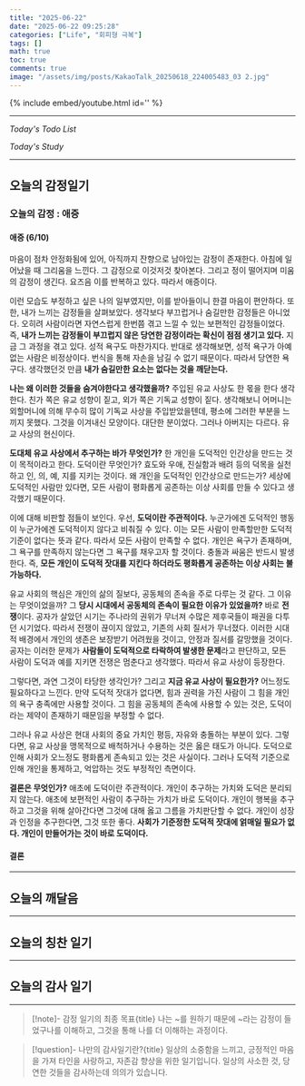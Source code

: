```yaml
---
title: "2025-06-22"
date: "2025-06-22 09:25:28"
categories: ["Life", "회피형 극복"]
tags: []
math: true
toc: true
comments: true
image: "/assets/img/posts/KakaoTalk_20250618_224005483_03 2.jpg"
---
```


{% include embed/youtube.html id='' %}



---


_Today's Todo List_


_Today's Study_

---
## 오늘의 감정일기

### 오늘의 감정 : 애증

#### 애증 (6/10)
마음이 점차 안정화됨에 있어, 아직까지 잔향으로 남아있는 감정이 존재한다.
아침에 일어났을 때 그리움을 느낀다. 그 감정으로 이것저것 찾아본다. 그리고 정이 떨어지며 미움의 감정이 생긴다. 요즈음 이를 반복하고 있다. 따라서 애증이다.

이런 모습도 부정하고 싶은 나의 일부였지만, 이를 받아들이니 한결 마음이 편안하다. 또한, 내가 느끼는 감정들을 살펴보았다. 생각보다 부끄럽거나 숨길만한 감정들은 아니었다. 오히려 사람이라면 자연스럽게 한번쯤 겪고 느낄 수 있는 보편적인 감정들이었다. 즉, **내가 느끼는 감정들이 부끄럽지 않은 당연한 감정이라는 확신이 점점 생기고 있다.** 지금 그 과정을 겪고 있다. 성적 욕구도 마찬가지다. 반대로 생각해보면, 성적 욕구가 아예 없는 사람은 비정상이다. 번식을 통해 자손을 남길 수 없기 때문이다. 따라서 당연한 욕구다. 생각했던것 만큼 **내가 숨길만한 요소는 없다는 것을 깨닫는다.**

**나는 왜 이러한 것들을 숨겨야한다고 생각했을까?** 주입된 유교 사상도 한 몫을 한다 생각한다. 친가 쪽은 유교 성향이 짙고, 외가 쪽은 기독교 성향이 짙다. 생각해보니 어머니는 외할머니에 의해 무수히 많이 기독교 사상을 주입받았을텐데, 평소에 그러한 부분을 느끼지 못했다. 그것을 이겨내신 모양이다. 대단한 분이었다. 그러나 아버지는 다르다. 유교 사상의 현신이다.

**도대체 유교 사상에서 추구하는 바가 무엇인가?** 한 개인을 도덕적인 인간상을 만드는 것이 목적이라고 한다. 도덕이란 무엇인가? 효도와 우애, 진실함과 배려 등의 덕목을 실천하고 인, 의, 예, 지를 지키는 것이다. 왜 개인을 도덕적인 인간상으로 만드는가? 세상에 도덕적인 사람만 있다면, 모든 사람이 평화롭게 공존하는 이상 사회를 만들 수 있다고 생각했기 때문이다.

이에 대해 비판할 점들이 보인다. 우선, **도덕이란 주관적이다.** 누군가에겐 도덕적인 행동이 누군가에겐 도덕적이지 않다고 비춰질 수 있다. 이는 모든 사람이 만족할만한 도덕적 기준이 없다는 뜻과 같다. 따라서 모든 사람이 만족할 수 없다. 개인은 욕구가 존재하며, 그 욕구를 만족하지 않는다면 그 욕구를 채우고자 할 것이다. 충돌과 싸움은 반드시 발생한다. 즉, **모든 개인이 도덕적 잣대를 지킨다 하더라도 평화롭게 공존하는 이상 사회는 불가능하다.**

유교 사회의 핵심은 개인의 삶의 질보다, 공동체의 존속을 주로 다루는 것 같다. 그 이유는 무엇이었을까? 그 **당시 시대에서 공동체의 존속이 필요한 이유가 있었을까?** 바로 **전쟁**이다. 공자가 살았던 시기는 주나라의 권위가 무너져 수많은 제후국들이 패권을 다투던 시기었다. 따라서 전쟁이 끊이지 않았고, 기존의 사회 질서가 무너졌다. 이러한 시대적 배경에서 개인의 생존은 보장받기 어려웠을 것이고, 안정과 질서를 갈망했을 것이다. 공자는 이러한 문제가 **사람들이 도덕적으로 타락하여 발생한 문제**라고 판단하고, 모든 사람이 도덕과 예를 지키면 전쟁은 멈춘다고 생각했다. 따라서 유교 사상이 등장한다.

그렇다면, 과연 그것이 타당한 생각인가? 그리고 **지금 유교 사상이 필요한가?** 어느정도 필요하다고 느낀다. 만약 도덕적 잣대가 없다면, 힘과 권력을 가진 사람이 그 힘을 개인의 욕구 충족에만 사용할 것이다. 그 힘을 공동체의 존속에 사용할 수 있는 것은, 도덕이라는 제약이 존재하기 때문임을 부정할 수 없다.

그러나 유교 사상은 현대 사회의 중요 가치인 평등, 자유와 충돌하는 부분이 있다. 그렇다면, 유교 사상을 맹목적으로 배척하거나 수용하는 것은 옳은 태도가 아니다. 도덕으로 인해 사회가 오느정도 평화롭게 존속되고 있는 것은 사실이다. 그러나 도덕적 기준으로 인해 개인을 통제하고, 억압하는 것도 부정적인 측면이다.

**결론은 무엇인가?** 애초에 도덕이란 주관적이다. 개인이 추구하는 가치와 도덕은 분리되지 않는다. 애초에 보편적인 사람이 추구하는 가치가 바로 도덕이다. 개인이 행복을 추구하고 그것을 위해 살아간다면 그것에 대해 옳고 그름을 가치판단할 수 없다. 개인이 성장과 인정을 추구한다면, 그것 또한 좋다. **사회가 기준정한 도덕적 잣대에 얽매일 필요가 없다. 개인이 만들어가는 것이 바로 도덕이다.**

#### 결론


---
## 오늘의 깨달음



---
## 오늘의 칭찬 일기



---
## 오늘의 감사 일기



---

> [!note]- 감정 일기의 최종 목표{title}
> 나는 ~를 원하기 때문에 ~라는 감정이 들었구나를 이해하고, 그것을 통해 나를 더 이해하는 과정이다.

> [!question]- 나만의 감사일기란?{title}
> 일상의 소중함을 느끼고, 긍정적인 마음을 가져 타인을 사랑하고, 자존감 향상을 위한 일기입니다. 일상의 사소한 것, 당연한 것들을 감사하는데 의의가 있습니다.